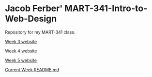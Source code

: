 # Jacob Ferber' MART-341-Intro-to-Web-Design
Repository for my MART-341 class.

[Week 3 website](/assignment-3/index.html)

[Week 4 website](/assignment-4/index.html)

[Week 5 website](/assignment-5/index.html)

[Current Week README.md](/assignment-5/README.md)
